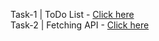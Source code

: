 Task-1 | ToDo List - [Click here](https://rashadhmhd.github.io/Letsgrowmore/Todo%20List/)  
Task-2 | Fetching API - [Click here](https://421rbs.csb.app/)
